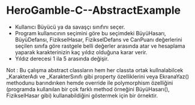 # HeroGamble-C--AbstractExample


- Kullanıcı Büyücü ya da savaşçı sınıfını seçer.
- Program kullanıcının seçimini göre bu seçimdeki BüyüHasarı, BüyüDefansı, FizikselHasar, FizikselDefans ve CanPuanı değerlerini seçilen sınıfa göre rastgele belli değerler arasında atar ve hesaplama yaparak karakterinizin kaç yıldız olduğuna karar verir.
- Yıldız derecesi 1 ila 5 arasında değişir.

Not : Bu çalışma abstract classların hem her classta ortak kullnalabilcek _KarakterAdı ve _KarakterSınıfı gibi property özelliklerini veya EkranaYaz() methodunu barındırıken hemde override ile polymorphism özelliğini (programda kullanılan bir çok farklı method örneğini BüyüHasarı(), FizikselHasar gibi) kullanabildiğini göstermek için bir örnektir.
